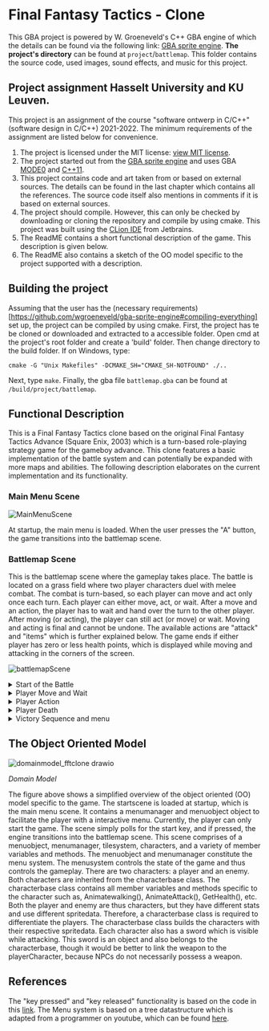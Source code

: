 # Final Fantasy Tactics - Clone
This GBA project is powered by W. Groeneveld's C++ GBA engine of which the details can be found via the following link: [GBA sprite engine](https://github.com/wgroeneveld/gba-sprite-engine). **The project's directory** can be found at `project`/`battlemap`. This folder contains the source code, used images, sound effects, and music for this project.

## Project assignment Hasselt University and KU Leuven.
This project is an assignment of the course "software ontwerp in C/C++" (software design in C/C++) 2021-2022. The minimum requirements of the assignment are listed below for convenience.

1. The project is licensed under the MIT license: [view MIT license](https://github.com/i5cP7i/gba-sprite-engine/blob/master/LICENSE).
2. The project started out from the [GBA sprite engine](https://github.com/i5cP7i/gba-sprite-engine) and uses GBA [MODE0](https://github.com/i5cP7i/gba-sprite-engine/blob/624c893aba7d43eb0c8a02df0d82c4ae5601b6cc/engine/src/gba_engine.cpp#L109) and [C++11](https://github.com/i5cP7i/gba-sprite-engine/blob/624c893aba7d43eb0c8a02df0d82c4ae5601b6cc/CMakeLists.txt#L17).
3. This project contains code and art taken from or based on external sources. The details can be found in the last chapter which contains all the references. The source code itself also mentions in comments if it is based on external sources.
4. The project should compile. However, this can only be checked by downloading or cloning the repository and compile by using cmake. This project was built using the [CLion IDE](https://www.jetbrains.com/clion/) from Jetbrains. 
5. The ReadME contains a short functional description of the game. This description is given below.
6. The ReadME also contains a sketch of the OO model specific to the project supported with a description.

## Building the project
Assuming that the user has the (necessary requirements)[https://github.com/wgroeneveld/gba-sprite-engine#compiling-everything] set up, the project can be compiled by using cmake. First, the project has te be cloned or downloaded and extracted to a accessible folder. Open cmd at the project's root folder and create a 'build' folder. Then change directory to the build folder. If on Windows, type:
```
cmake -G "Unix Makefiles" -DCMAKE_SH="CMAKE_SH-NOTFOUND" ./..
```
Next, type `make`. Finally, the gba file `battlemap.gba` can be found at `/build/project/battlemap`.

## Functional Description

This is a Final Fantasy Tactics clone based on the original Final Fantasy Tactics Advance (Square Enix, 2003) which is a turn-based role-playing strategy game for the gameboy advance. This clone features a basic implementation of the battle system and can potentially be expanded with more maps and abilities. The following description elaborates on the current implementation and its functionality.

### Main Menu Scene
![MainMenuScene](https://user-images.githubusercontent.com/48355782/151185305-941d5fbc-add6-4130-8131-13c649384e61.gif)

At startup, the main menu is loaded. When the user presses the "A" button, the game transitions into the battlemap scene.

### Battlemap Scene

This is the battlemap scene where the gameplay takes place. The battle is located on a grass field where two player characters duel with melee combat. The combat is turn-based, so each player can move and act only once each turn. Each player can either move, act, or wait. After a move and an action, the player has to wait and hand over the turn to the other player. After moving (or acting), the player can still act (or move) or wait. Moving and acting is final and cannot be undone. The available actions are "attack" and "items" which is further explained below. The game ends if either player has zero or less health points, which is displayed while moving and attacking in the corners of the screen.

![battlemapScene](https://user-images.githubusercontent.com/48355782/151186224-2c791616-813c-4523-bbd4-8bea28aa2c0d.png)

<details>
<summary>Start of the Battle</summary>

At the beginning of the battlemap scene, the two characters and the battlemap background are shown. If the user presses the "Start" button, the game begins.
  
![image](https://user-images.githubusercontent.com/48355782/151186751-c9f166b3-9756-4b03-b341-08edaa047d09.png)

The game has started. To perform an action or move, press the "A" button. This opens the menu system. The player can now choose to move, act, or wait. Pressing the "B" button closes the menu system. The menu system can be navigated top to bottom using the "down" or "up" arrow keys.

![image](https://user-images.githubusercontent.com/48355782/151192125-2978cd34-34c1-47a7-ad2a-882fa1e1bda8.png)
<p><em>The menu system</em></p>

</details>

<details>
<summary>Player Move and Wait</summary>

The player has to select a tile using the "arrow keys" within the boundaries of the map and his move radius. The move radius dictates how many tiles the player can cross and thus determines how far the player can move in each direction. There are four directions in which the player can move: Northeast, southeast, southwest, and Northwest. The player cannot act to the "right" (east, positive x direction), "left" (west, negative x direction), "up" (north, negative y direction), or "down" (south, positive y direction). The player moves instantaneously to the designated tile after pressing "A", if it is a valid tile to move on. if "B" is pressed, the player returns to the menu.
  
![image](https://user-images.githubusercontent.com/48355782/151189692-63f98f64-4caf-41f4-9558-63709706b181.png)
<p><em>Player "Blue" selects a tile within his move radius (left), and moves to it (right).</em></p>

After moving, the player can still act or wait. For instance, the player could still choose to heal himself although he is at full health. If the player decides to wait, then his turn will be handed over to the other player. When the "wait" option is selected, the player selects a direction using the arrow keys. After pressing "A", the player's turn has ended.

![image](https://user-images.githubusercontent.com/48355782/151192564-055b5d02-d9d7-4214-95df-1ba18963342c.png)
<p><em>Player "Blue" is ending his turn and can select a direction.</em></p>

It is now player Red's  turn. This character is identical the first player, but he has less health, and more strength. He can move in a similar fashion. The images below show some invalid move selections.

![image](https://user-images.githubusercontent.com/48355782/151190288-cafa88ec-8247-4c60-bf6b-682bc17d9257.png)
<p><em>Player "Red" selects a tile out of his move radius and cannot move to it.</em></p>

![image](https://user-images.githubusercontent.com/48355782/151191140-a69ad339-548b-4dc4-a5a0-a20cc58568f9.png)
<p><em>Player "Red" selects a tile within his move radius, but he is currently occupying it.</em></p>

If the players are next to each other i.e., one tile away in the direction in which they can act, then they can enter combat. The next section discusses player actions.

![image](https://user-images.githubusercontent.com/48355782/151193388-80de4ab7-14b8-41d4-accd-0aaecbd50f3e.png)
<p><em>The players are now within the attack range and can enter combat.</em></p>
</details>

<details>
<summary>Player Action</summary>

The "Action" menu contains two options: "Attack" and "Items". Press the "up" or "down" arrow key to navigate to the action menu, and press "A" to open it.

![image](https://user-images.githubusercontent.com/48355782/151193855-2d3df1d5-a288-4ff0-beea-d2fff1cf5fcc.png)
<p><em>Navigation to the action menu.</em></p>

![image](https://user-images.githubusercontent.com/48355782/151194207-432c99be-d858-4641-8637-2678e9104685.png)
<p><em>The action menu contents.</em></p>
  
The player can choose to attack a enemy standing in the direction in which he can act, which is northeast, southeast, southwest, or northwest. He cannot attack himself or attack a tile which is not occupied by the enemy. Neither can the player attack outside his attack range, which is a radius of one tile.

![image](https://user-images.githubusercontent.com/48355782/151194782-b08b6fef-819e-4f55-8959-32ed6a56bc1b.png)
<p><em>The player cannot attack himself.</em></p>

![image](https://user-images.githubusercontent.com/48355782/151194977-25b607ca-0992-4cdc-b2ed-94957d7929dc.png)
<p><em>The player selects a tile within the attack range, but there is no enemy occopying it.</em></p>

![image](https://user-images.githubusercontent.com/48355782/151195189-a1c9bac2-ac8b-41b2-9569-944adc172023.png)
<p><em>The player selects a tile outside his attack radius.</em></p>
  
When the player chooses to attack the enemy, he will deal damage based on his strength parameter. The blue player has a strength rating of 20, and the red player has a strength rating of 25.

![image](https://user-images.githubusercontent.com/48355782/151197447-e8d8fda8-394b-454d-8416-52a1cd934403.png)
<p><em>Player "Blue" attacks Player "Red".</em></p>

The red player is damaged. He can now choose to heal himself with a potion or strike back, move back, and wait or do nothing and wait. Or he could choose to only move and wait. This is up to the player. 

![image](https://user-images.githubusercontent.com/48355782/151197817-8a4b1751-73df-471f-ad38-e1b3353c0ff2.png)
<p><em>Player "Red" is damaged and chooses to heal himself.</em></p>

Note that each player who chooses to heal, can also heal the enemy!

![image](https://user-images.githubusercontent.com/48355782/151198031-26328775-5a15-4b6f-9257-846390f4487f.png)
<p><em>Player "Red" highlights the enemy player's tile.</em></p>

![image](https://user-images.githubusercontent.com/48355782/151198395-3564890e-7580-4941-9e00-20ad9867ece2.png)
<p><em>Player "Red" accidentally heals the enemy.</em></p>

![image](https://user-images.githubusercontent.com/48355782/151198695-0d527a0f-5ec8-484f-a06c-6e889d72f139.png)
<p><em>Player "Red" heals himself.</em></p>

![image](https://user-images.githubusercontent.com/48355782/151199091-f9658734-1010-44c9-a294-2a5e42c47f27.png)
<p><em>Player "Red" tries to escape.</em></p>
</details>

<details>
<summary>Player Death</summary>

When either one of the players reaches zero health or less loses the game. This also ends the game and the game transitions the end game menu.
  
![image](https://user-images.githubusercontent.com/48355782/151199741-b0778d35-627e-432a-a47f-e9b31a470861.png)
<p><em>Player "Red" has zero health and loses the game.</em></p>
</details>

<details>
<summary>Victory Sequence and menu</summary>

The winning player is presented and the player has now the option to retry or quit to the main menu. If retry is selected, then the battle resets and can be played again. If quit is selected, the game transitions to the main menu scene.
  
![image](https://user-images.githubusercontent.com/48355782/151200154-d1c7dede-6d25-47e7-bb95-c9a1b2235d1d.png)
<p><em>Player "Blue" wins.</em></p>

![endgamequit](https://user-images.githubusercontent.com/48355782/151202626-5a583ca9-7579-476c-b4c5-1c9414370653.gif)
<p><em>Select quit to return to the main menu.</em></p>

![endgameretry](https://user-images.githubusercontent.com/48355782/151203665-e8021386-ae8e-4597-b8c8-01337c039639.gif)
<p><em>Select retry to play again.</em></p>
</details>
  
## The Object Oriented Model 

![domainmodel_fftclone drawio](https://user-images.githubusercontent.com/48355782/151253896-8a480a07-b90d-40b3-bf38-c398e8538343.png)
<p><em>Domain Model</em></p>

The figure above shows a simplified overview of the object oriented (OO) model specific to the game. The startscene is loaded at startup, which is the main menu scene. It contains a menumanager and menuobject object to facilitate the player with a interactive menu. Currently, the player can only start the game. The scene simply polls for the start key, and if pressed, the engine transitions into the battlemap scene. This scene comprises of a menuobject, menumanager, tilesystem, characters, and a variety of member variables and methods. The menuobject and menumanager constitute the menu system. The menusystem controls the state of the game and thus controls the gameplay. There are two characters: a player and an enemy. Both characters are inherited from the characterbase class. The characterbase class contains all member variables and methods specific to the character such as, Animatewalking(), AnimateAttack(), GetHealth(), etc. Both the player and enemy are thus characters, but they have different stats and use different spritedata. Therefore, a characterbase class is required to differentiate the players. The characterbase class builds the characters with their respective spritedata. Each character also has a sword which is visible while attacking. This sword is an object and also belongs to the characterbase, though it would be better to link the weapon to the playerCharacter, because NPCs do not necessarily possess a weapon.

## References

The "key pressed" and "key released" functionality is based on the code in this [link](https://jamiedstewart.github.io/gba%20dev/2019/03/21/GBA-Dev-Input-Handling.html).
The Menu system is based on a tree datastructure which is adapted from a programmer on youtube, which can be found [here](https://youtu.be/jde1Jq5dF0E).






